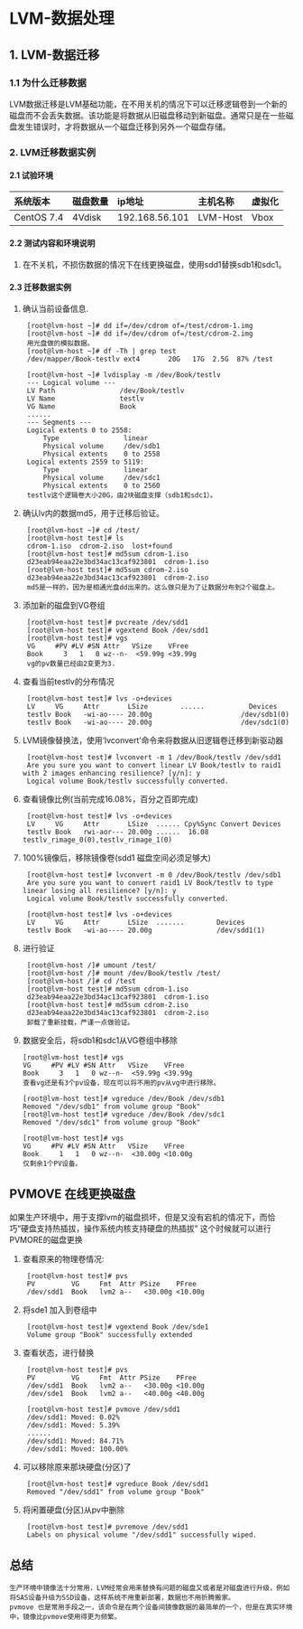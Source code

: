 # LVM-数据处理

## 1. LVM-数据迁移
### 1.1 为什么迁移数据
LVM数据迁移是LVM基础功能，在不用关机的情况下可以迁移逻辑卷到一个新的磁盘而不会丢失数据。该功能是将数据从旧磁盘移动到新磁盘。通常只是在一些磁盘发生错误时，才将数据从一个磁盘迁移到另外一个磁盘存储。

### 2. LVM迁移数据实例

#### 2.1 试验环境
|系统版本|磁盘数量|ip地址|主机名称|虚拟化|
|:---|:---|:---|:---|:---|
|CentOS 7.4|4Vdisk|192.168.56.101|LVM-Host|Vbox|

#### 2.2 测试内容和环境说明
1. 在不关机，不损伤数据的情况下在线更换磁盘，使用sdd1替换sdb1和sdc1。

#### 2.3 迁移数据实例
1. 确认当前设备信息.

        [root@lvm-host ~]# dd if=/dev/cdrom of=/test/cdrom-1.img
        [root@lvm-host ~]# dd if=/dev/cdrom of=/test/cdrom-2.img
        用光盘做的模拟数据。
        [root@lvm-host ~]# df -Th | grep test
        /dev/mapper/Book-testlv ext4       20G   17G  2.5G  87% /test

        [root@lvm-host ~]# lvdisplay -m /dev/Book/testlv
        --- Logical volume ---
        LV Path                /dev/Book/testlv
        LV Name                testlv
        VG Name                Book
        ......
        --- Segments ---
        Logical extents 0 to 2558:
            Type                linear
            Physical volume     /dev/sdb1
            Physical extents    0 to 2558
        Logical extents 2559 to 5119:
            Type                linear
            Physical volume     /dev/sdc1
            Physical extents    0 to 2560
        testlv这个逻辑卷大小20G，由2块磁盘支撑（sdb1和sdc1）。
2. 确认lv内的数据md5，用于迁移后验证。  

        [root@lvm-host ~]# cd /test/
        [root@lvm-host test]# ls
        cdrom-1.iso  cdrom-2.iso  lost+found
        [root@lvm-host test]# md5sum cdrom-1.iso
        d23eab94eaa22e3bd34ac13caf923801  cdrom-1.iso
        [root@lvm-host test]# md5sum cdrom-2.iso
        d23eab94eaa22e3bd34ac13caf923801  cdrom-2.iso
        md5是一样的，因为是相通光盘dd出来的。这么做只是为了让数据分布到2个磁盘上。
    
3. 添加新的磁盘到VG卷组

        [root@lvm-host test]# pvcreate /dev/sdd1
        [root@lvm-host test]# vgextend Book /dev/sdd1
        [root@lvm-host test]# vgs
        VG     #PV #LV #SN Attr   VSize    VFree
        Book     3   1   0 wz--n-  <59.99g <39.99g
        vg的pv数量已经由2变更为3.
4. 查看当前testlv的分布情况

        [root@lvm-host test]# lvs -o+devices
        LV     VG     Attr       LSize        ......           Devices
        testlv Book   -wi-ao---- 20.00g                      /dev/sdb1(0)
        testlv Book   -wi-ao---- 20.00g                      /dev/sdc1(0)

5. LVM镜像替换法，使用‘lvconvert’命令来将数据从旧逻辑卷迁移到新驱动器

        [root@lvm-host test]# lvconvert -m 1 /dev/Book/testlv /dev/sdd1
        Are you sure you want to convert linear LV Book/testlv to raid1 with 2 images enhancing resilience? [y/n]: y
        Logical volume Book/testlv successfully converted.
6. 查看镜像比例(当前完成16.08%，百分之百即完成)

        [root@lvm-host test]# lvs -o+devices
        LV     VG     Attr       LSize  ...... Cpy%Sync Convert Devices
        testlv Book   rwi-aor--- 20.00g ......  16.08   testlv_rimage_0(0),testlv_rimage_1(0)

8. 100%镜像后，移除镜像卷(sdd1 磁盘空间必须足够大)

        [root@lvm-host test]# lvconvert -m 0 /dev/Book/testlv /dev/sdb1
        Are you sure you want to convert raid1 LV Book/testlv to type linear losing all resilience? [y/n]: y
        Logical volume Book/testlv successfully converted.

        [root@lvm-host test]# lvs -o+devices
        LV     VG     Attr       LSize  .......        Devices
        testlv Book   -wi-ao---- 20.00g                /dev/sdd1(1)

9. 进行验证

        [root@lvm-host /]# umount /test/
        [root@lvm-host /]# mount /dev/Book/testlv /test/
        [root@lvm-host /]# cd /test
        [root@lvm-host test]# md5sum cdrom-1.iso
        d23eab94eaa22e3bd34ac13caf923801  cdrom-1.iso
        [root@lvm-host test]# md5sum cdrom-2.iso
        d23eab94eaa22e3bd34ac13caf923801  cdrom-2.iso
        卸载了重新挂载，严谨一点做验证。
10. 数据安全后，将sdb1和sdc1从VG卷组中移除

        [root@lvm-host test]# vgs
        VG     #PV #LV #SN Attr   VSize    VFree
        Book     3   1   0 wz--n-  <59.99g <39.99g
        查看vg还是有3个pv设备，现在可以将不用的pv从vg中进行移除。

        [root@lvm-host test]# vgreduce /dev/Book /dev/sdb1
        Removed "/dev/sdb1" from volume group "Book"
        [root@lvm-host test]# vgreduce /dev/Book /dev/sdc1
        Removed "/dev/sdc1" from volume group "Book"

        [root@lvm-host test]# vgs
        VG     #PV #LV #SN Attr   VSize    VFree
        Book     1   1   0 wz--n-  <30.00g <10.00g
        仅剩余1个PV设备。



## PVMOVE 在线更换磁盘

如果生产环境中，用于支撑lvm的磁盘损坏，但是又没有宕机的情况下，而恰巧“硬盘支持热插拔，操作系统内核支持硬盘的热插拔” 这个时候就可以进行PVMORE的磁盘更换

1. 查看原来的物理卷情况:

        [root@lvm-host test]# pvs
        PV         VG     Fmt  Attr PSize    PFree
        /dev/sdd1  Book   lvm2 a--   <30.00g <10.00g

2. 将sde1 加入到卷组中

        [root@lvm-host test]# vgextend Book /dev/sde1
        Volume group "Book" successfully extended
3. 查看状态，进行替换
        
        [root@lvm-host test]# pvs
        PV         VG     Fmt  Attr PSize    PFree
        /dev/sdd1  Book   lvm2 a--   <30.00g <10.00g
        /dev/sde1  Book   lvm2 a--   <40.00g <40.00g

        [root@lvm-host test]# pvmove /dev/sdd1
        /dev/sdd1: Moved: 0.02%
        /dev/sdd1: Moved: 5.39%
        ......
        /dev/sdd1: Moved: 84.71%
        /dev/sdd1: Moved: 100.00%
4. 可以移除原来那块硬盘(分区)了

        [root@lvm-host test]# vgreduce Book /dev/sdd1
        Removed "/dev/sdd1" from volume group "Book"

5. 将闲置硬盘(分区)从pv中删除        

        [root@lvm-host test]# pvremove /dev/sdd1
        Labels on physical volume "/dev/sdd1" successfully wiped.

## 总结
    生产环境中镜像法十分常用，LVM经常会用来替换有问题的磁盘又或者是对磁盘进行升级，例如将SAS设备升级为SSD设备，这样系统不用重新部署，数据也不用折腾搬家。
    pvmove 也是常用手段之一，该命令是在两个设备间镜像数据的最简单的一个，但是在真实环境中，镜像比pvmove使用得更为频繁。